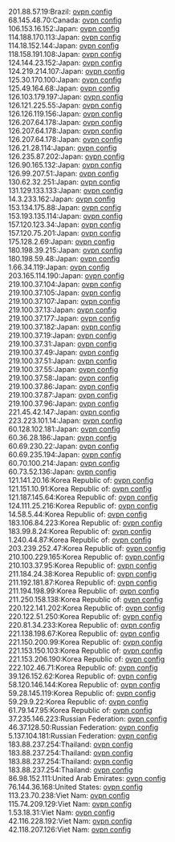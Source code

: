 201.88.57.19:Brazil: [ovpn config](vpn/201_88_57_19.ovpn)  
68.145.48.70:Canada: [ovpn config](vpn/68_145_48_70.ovpn)  
106.153.16.152:Japan: [ovpn config](vpn/106_153_16_152.ovpn)  
114.188.170.113:Japan: [ovpn config](vpn/114_188_170_113.ovpn)  
114.18.152.144:Japan: [ovpn config](vpn/114_18_152_144.ovpn)  
118.158.191.108:Japan: [ovpn config](vpn/118_158_191_108.ovpn)  
124.144.23.152:Japan: [ovpn config](vpn/124_144_23_152.ovpn)  
124.219.214.107:Japan: [ovpn config](vpn/124_219_214_107.ovpn)  
125.30.170.100:Japan: [ovpn config](vpn/125_30_170_100.ovpn)  
125.49.164.68:Japan: [ovpn config](vpn/125_49_164_68.ovpn)  
126.103.179.197:Japan: [ovpn config](vpn/126_103_179_197.ovpn)  
126.121.225.55:Japan: [ovpn config](vpn/126_121_225_55.ovpn)  
126.126.119.156:Japan: [ovpn config](vpn/126_126_119_156.ovpn)  
126.207.64.178:Japan: [ovpn config](vpn/126_207_64_178.ovpn)  
126.207.64.178:Japan: [ovpn config](vpn/126_207_64_178.ovpn)  
126.207.64.178:Japan: [ovpn config](vpn/126_207_64_178.ovpn)  
126.21.28.114:Japan: [ovpn config](vpn/126_21_28_114.ovpn)  
126.235.87.202:Japan: [ovpn config](vpn/126_235_87_202.ovpn)  
126.90.165.132:Japan: [ovpn config](vpn/126_90_165_132.ovpn)  
126.99.207.51:Japan: [ovpn config](vpn/126_99_207_51.ovpn)  
130.62.32.251:Japan: [ovpn config](vpn/130_62_32_251.ovpn)  
131.129.133.133:Japan: [ovpn config](vpn/131_129_133_133.ovpn)  
14.3.233.162:Japan: [ovpn config](vpn/14_3_233_162.ovpn)  
153.134.175.88:Japan: [ovpn config](vpn/153_134_175_88.ovpn)  
153.193.135.114:Japan: [ovpn config](vpn/153_193_135_114.ovpn)  
157.120.123.34:Japan: [ovpn config](vpn/157_120_123_34.ovpn)  
157.120.75.201:Japan: [ovpn config](vpn/157_120_75_201.ovpn)  
175.128.2.69:Japan: [ovpn config](vpn/175_128_2_69.ovpn)  
180.198.39.215:Japan: [ovpn config](vpn/180_198_39_215.ovpn)  
180.198.59.48:Japan: [ovpn config](vpn/180_198_59_48.ovpn)  
1.66.34.119:Japan: [ovpn config](vpn/1_66_34_119.ovpn)  
203.165.114.190:Japan: [ovpn config](vpn/203_165_114_190.ovpn)  
219.100.37.104:Japan: [ovpn config](vpn/219_100_37_104.ovpn)  
219.100.37.105:Japan: [ovpn config](vpn/219_100_37_105.ovpn)  
219.100.37.107:Japan: [ovpn config](vpn/219_100_37_107.ovpn)  
219.100.37.13:Japan: [ovpn config](vpn/219_100_37_13.ovpn)  
219.100.37.177:Japan: [ovpn config](vpn/219_100_37_177.ovpn)  
219.100.37.182:Japan: [ovpn config](vpn/219_100_37_182.ovpn)  
219.100.37.19:Japan: [ovpn config](vpn/219_100_37_19.ovpn)  
219.100.37.31:Japan: [ovpn config](vpn/219_100_37_31.ovpn)  
219.100.37.49:Japan: [ovpn config](vpn/219_100_37_49.ovpn)  
219.100.37.51:Japan: [ovpn config](vpn/219_100_37_51.ovpn)  
219.100.37.55:Japan: [ovpn config](vpn/219_100_37_55.ovpn)  
219.100.37.58:Japan: [ovpn config](vpn/219_100_37_58.ovpn)  
219.100.37.86:Japan: [ovpn config](vpn/219_100_37_86.ovpn)  
219.100.37.87:Japan: [ovpn config](vpn/219_100_37_87.ovpn)  
219.100.37.96:Japan: [ovpn config](vpn/219_100_37_96.ovpn)  
221.45.42.147:Japan: [ovpn config](vpn/221_45_42_147.ovpn)  
223.223.101.14:Japan: [ovpn config](vpn/223_223_101_14.ovpn)  
60.128.102.181:Japan: [ovpn config](vpn/60_128_102_181.ovpn)  
60.36.28.186:Japan: [ovpn config](vpn/60_36_28_186.ovpn)  
60.69.230.22:Japan: [ovpn config](vpn/60_69_230_22.ovpn)  
60.69.235.194:Japan: [ovpn config](vpn/60_69_235_194.ovpn)  
60.70.100.214:Japan: [ovpn config](vpn/60_70_100_214.ovpn)  
60.73.52.136:Japan: [ovpn config](vpn/60_73_52_136.ovpn)  
121.141.20.16:Korea Republic of: [ovpn config](vpn/121_141_20_16.ovpn)  
121.151.10.91:Korea Republic of: [ovpn config](vpn/121_151_10_91.ovpn)  
121.187.145.64:Korea Republic of: [ovpn config](vpn/121_187_145_64.ovpn)  
124.111.25.216:Korea Republic of: [ovpn config](vpn/124_111_25_216.ovpn)  
14.58.5.44:Korea Republic of: [ovpn config](vpn/14_58_5_44.ovpn)  
183.106.84.223:Korea Republic of: [ovpn config](vpn/183_106_84_223.ovpn)  
183.99.8.24:Korea Republic of: [ovpn config](vpn/183_99_8_24.ovpn)  
1.240.44.87:Korea Republic of: [ovpn config](vpn/1_240_44_87.ovpn)  
203.239.252.47:Korea Republic of: [ovpn config](vpn/203_239_252_47.ovpn)  
210.100.229.165:Korea Republic of: [ovpn config](vpn/210_100_229_165.ovpn)  
210.103.37.95:Korea Republic of: [ovpn config](vpn/210_103_37_95.ovpn)  
211.184.24.38:Korea Republic of: [ovpn config](vpn/211_184_24_38.ovpn)  
211.192.181.87:Korea Republic of: [ovpn config](vpn/211_192_181_87.ovpn)  
211.194.198.99:Korea Republic of: [ovpn config](vpn/211_194_198_99.ovpn)  
211.250.158.138:Korea Republic of: [ovpn config](vpn/211_250_158_138.ovpn)  
220.122.141.202:Korea Republic of: [ovpn config](vpn/220_122_141_202.ovpn)  
220.122.51.250:Korea Republic of: [ovpn config](vpn/220_122_51_250.ovpn)  
220.81.34.233:Korea Republic of: [ovpn config](vpn/220_81_34_233.ovpn)  
221.138.198.67:Korea Republic of: [ovpn config](vpn/221_138_198_67.ovpn)  
221.150.200.99:Korea Republic of: [ovpn config](vpn/221_150_200_99.ovpn)  
221.153.150.103:Korea Republic of: [ovpn config](vpn/221_153_150_103.ovpn)  
221.153.206.190:Korea Republic of: [ovpn config](vpn/221_153_206_190.ovpn)  
222.102.46.71:Korea Republic of: [ovpn config](vpn/222_102_46_71.ovpn)  
39.126.152.62:Korea Republic of: [ovpn config](vpn/39_126_152_62.ovpn)  
58.120.146.144:Korea Republic of: [ovpn config](vpn/58_120_146_144.ovpn)  
59.28.145.119:Korea Republic of: [ovpn config](vpn/59_28_145_119.ovpn)  
59.29.9.22:Korea Republic of: [ovpn config](vpn/59_29_9_22.ovpn)  
61.79.147.95:Korea Republic of: [ovpn config](vpn/61_79_147_95.ovpn)  
37.235.146.223:Russian Federation: [ovpn config](vpn/37_235_146_223.ovpn)  
46.37.128.50:Russian Federation: [ovpn config](vpn/46_37_128_50.ovpn)  
5.137.104.181:Russian Federation: [ovpn config](vpn/5_137_104_181.ovpn)  
183.88.237.254:Thailand: [ovpn config](vpn/183_88_237_254.ovpn)  
183.88.237.254:Thailand: [ovpn config](vpn/183_88_237_254.ovpn)  
183.88.237.254:Thailand: [ovpn config](vpn/183_88_237_254.ovpn)  
183.88.237.254:Thailand: [ovpn config](vpn/183_88_237_254.ovpn)  
86.98.152.111:United Arab Emirates: [ovpn config](vpn/86_98_152_111.ovpn)  
76.144.36.168:United States: [ovpn config](vpn/76_144_36_168.ovpn)  
113.23.70.238:Viet Nam: [ovpn config](vpn/113_23_70_238.ovpn)  
115.74.209.129:Viet Nam: [ovpn config](vpn/115_74_209_129.ovpn)  
1.53.18.31:Viet Nam: [ovpn config](vpn/1_53_18_31.ovpn)  
42.116.228.192:Viet Nam: [ovpn config](vpn/42_116_228_192.ovpn)  
42.118.207.126:Viet Nam: [ovpn config](vpn/42_118_207_126.ovpn)  
